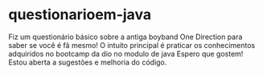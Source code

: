 # questionarioem-java
Fiz um questionário básico sobre a antiga boyband One Direction para saber se você é fã mesmo! O intuito principal é praticar os conhecimentos adquiridos no bootcamp da dio no modulo de java
Espero que gostem! Estou aberta a sugestões e melhoria do código.
